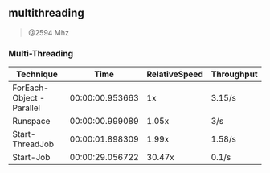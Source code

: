 
multithreading
--------------
> @2594 Mhz


### Multi-Threading


|Technique               |Time           |RelativeSpeed|Throughput|
|------------------------|---------------|-------------|----------|
|ForEach-Object -Parallel|00:00:00.953663|1x           |3.15/s    |
|Runspace                |00:00:00.999089|1.05x        |3/s       |
|Start-ThreadJob         |00:00:01.898309|1.99x        |1.58/s    |
|Start-Job               |00:00:29.056722|30.47x       |0.1/s     |




